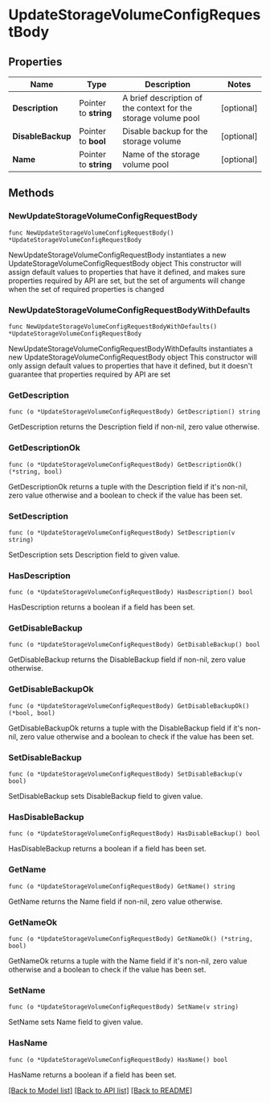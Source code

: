 # UpdateStorageVolumeConfigRequestBody

## Properties

Name | Type | Description | Notes
------------ | ------------- | ------------- | -------------
**Description** | Pointer to **string** | A brief description of the context for the storage volume pool | [optional] 
**DisableBackup** | Pointer to **bool** | Disable backup for the storage volume | [optional] 
**Name** | Pointer to **string** | Name of the storage volume pool | [optional] 

## Methods

### NewUpdateStorageVolumeConfigRequestBody

`func NewUpdateStorageVolumeConfigRequestBody() *UpdateStorageVolumeConfigRequestBody`

NewUpdateStorageVolumeConfigRequestBody instantiates a new UpdateStorageVolumeConfigRequestBody object
This constructor will assign default values to properties that have it defined,
and makes sure properties required by API are set, but the set of arguments
will change when the set of required properties is changed

### NewUpdateStorageVolumeConfigRequestBodyWithDefaults

`func NewUpdateStorageVolumeConfigRequestBodyWithDefaults() *UpdateStorageVolumeConfigRequestBody`

NewUpdateStorageVolumeConfigRequestBodyWithDefaults instantiates a new UpdateStorageVolumeConfigRequestBody object
This constructor will only assign default values to properties that have it defined,
but it doesn't guarantee that properties required by API are set

### GetDescription

`func (o *UpdateStorageVolumeConfigRequestBody) GetDescription() string`

GetDescription returns the Description field if non-nil, zero value otherwise.

### GetDescriptionOk

`func (o *UpdateStorageVolumeConfigRequestBody) GetDescriptionOk() (*string, bool)`

GetDescriptionOk returns a tuple with the Description field if it's non-nil, zero value otherwise
and a boolean to check if the value has been set.

### SetDescription

`func (o *UpdateStorageVolumeConfigRequestBody) SetDescription(v string)`

SetDescription sets Description field to given value.

### HasDescription

`func (o *UpdateStorageVolumeConfigRequestBody) HasDescription() bool`

HasDescription returns a boolean if a field has been set.

### GetDisableBackup

`func (o *UpdateStorageVolumeConfigRequestBody) GetDisableBackup() bool`

GetDisableBackup returns the DisableBackup field if non-nil, zero value otherwise.

### GetDisableBackupOk

`func (o *UpdateStorageVolumeConfigRequestBody) GetDisableBackupOk() (*bool, bool)`

GetDisableBackupOk returns a tuple with the DisableBackup field if it's non-nil, zero value otherwise
and a boolean to check if the value has been set.

### SetDisableBackup

`func (o *UpdateStorageVolumeConfigRequestBody) SetDisableBackup(v bool)`

SetDisableBackup sets DisableBackup field to given value.

### HasDisableBackup

`func (o *UpdateStorageVolumeConfigRequestBody) HasDisableBackup() bool`

HasDisableBackup returns a boolean if a field has been set.

### GetName

`func (o *UpdateStorageVolumeConfigRequestBody) GetName() string`

GetName returns the Name field if non-nil, zero value otherwise.

### GetNameOk

`func (o *UpdateStorageVolumeConfigRequestBody) GetNameOk() (*string, bool)`

GetNameOk returns a tuple with the Name field if it's non-nil, zero value otherwise
and a boolean to check if the value has been set.

### SetName

`func (o *UpdateStorageVolumeConfigRequestBody) SetName(v string)`

SetName sets Name field to given value.

### HasName

`func (o *UpdateStorageVolumeConfigRequestBody) HasName() bool`

HasName returns a boolean if a field has been set.


[[Back to Model list]](../README.md#documentation-for-models) [[Back to API list]](../README.md#documentation-for-api-endpoints) [[Back to README]](../README.md)


